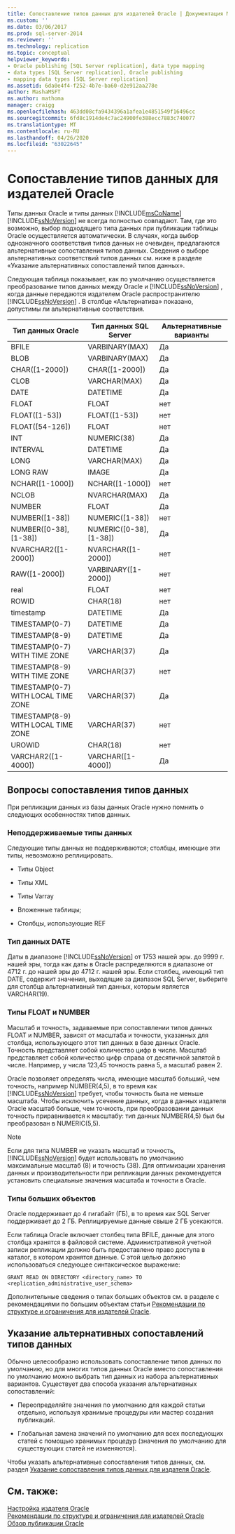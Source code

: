 ```yaml
---
title: Сопоставление типов данных для издателей Oracle | Документация Майкрософт
ms.custom: ''
ms.date: 03/06/2017
ms.prod: sql-server-2014
ms.reviewer: ''
ms.technology: replication
ms.topic: conceptual
helpviewer_keywords:
- Oracle publishing [SQL Server replication], data type mapping
- data types [SQL Server replication], Oracle publishing
- mapping data types [SQL Server replication]
ms.assetid: 6da0e4f4-f252-4b7e-ba60-d2e912aa278e
author: MashaMSFT
ms.author: mathoma
manager: craigg
ms.openlocfilehash: 463dd08cfa9434396a1afea1e4851549f16496cc
ms.sourcegitcommit: 6fd8c1914de4c7ac24900fe388ecc7883c740077
ms.translationtype: MT
ms.contentlocale: ru-RU
ms.lasthandoff: 04/26/2020
ms.locfileid: "63022645"
---
```

# <a name="data-type-mapping-for-oracle-publishers"></a>Сопоставление типов данных для издателей Oracle
  Типы данных Oracle и типы данных [!INCLUDE[msCoName](../../../includes/msconame-md.md)] [!INCLUDE[ssNoVersion](../../../includes/ssnoversion-md.md)] не всегда полностью совпадают. Там, где это возможно, выбор подходящего типа данных при публикации таблицы Oracle осуществляется автоматически. В случаях, когда выбор однозначного соответствия типов данных не очевиден, предлагаются альтернативные сопоставления типов данных. Сведения о выборе альтернативных соответствий типов данных см. ниже в разделе «Указание альтернативных сопоставлений типов данных».  
  
 Следующая таблица показывает, как по умолчанию осуществляется преобразование типов данных между Oracle и [!INCLUDE[ssNoVersion](../../../includes/ssnoversion-md.md)] , когда данные передаются издателем Oracle распространителю [!INCLUDE[ssNoVersion](../../../includes/ssnoversion-md.md)] . В столбце «Альтернатива» показано, допустимы ли альтернативные соответствия.  
  
|Тип данных Oracle|Тип данных SQL Server|Альтернативные варианты|  
|----------------------|--------------------------|------------------|  
|BFILE|VARBINARY(MAX)|Да|  
|BLOB|VARBINARY(MAX)|Да|  
|CHAR([1-2000])|CHAR([1-2000])|Да|  
|CLOB|VARCHAR(MAX)|Да|  
|DATE|DATETIME|Да|  
|FLOAT|FLOAT|нет|  
|FLOAT([1-53])|FLOAT([1-53])|нет|  
|FLOAT([54-126])|FLOAT|нет|  
|INT|NUMERIC(38)|Да|  
|INTERVAL|DATETIME|Да|  
|LONG|VARCHAR(MAX)|Да|  
|LONG RAW|IMAGE|Да|  
|NCHAR([1-1000])|NCHAR([1-1000])|нет|  
|NCLOB|NVARCHAR(MAX)|Да|  
|NUMBER|FLOAT|Да|  
|NUMBER([1-38])|NUMERIC([1-38])|нет|  
|NUMBER([0-38],[1-38])|NUMERIC([0-38],[1-38])|Да|  
|NVARCHAR2([1-2000])|NVARCHAR([1-2000])|нет|  
|RAW([1-2000])|VARBINARY([1-2000])|нет|  
|real|FLOAT|нет|  
|ROWID|CHAR(18)|нет|  
|timestamp|DATETIME|Да|  
|TIMESTAMP(0-7)|DATETIME|Да|  
|TIMESTAMP(8-9)|DATETIME|Да|  
|TIMESTAMP(0-7) WITH TIME ZONE|VARCHAR(37)|Да|  
|TIMESTAMP(8-9) WITH TIME ZONE|VARCHAR(37)|нет|  
|TIMESTAMP(0-7) WITH LOCAL TIME ZONE|VARCHAR(37)|Да|  
|TIMESTAMP(8-9) WITH LOCAL TIME ZONE|VARCHAR(37)|нет|  
|UROWID|CHAR(18)|нет|  
|VARCHAR2([1-4000])|VARCHAR([1-4000])|Да|  
  
## <a name="considerations-for-data-type-mapping"></a>Вопросы сопоставления типов данных  
 При репликации данных из базы данных Oracle нужно помнить о следующих особенностях типов данных.  
  
### <a name="unsupported-data-types"></a>Неподдерживаемые типы данных  
 Следующие типы данных не поддерживаются; столбцы, имеющие эти типы, невозможно реплицировать.  
  
-   Типы Object  
  
-   Типы XML  
  
-   Типы Varray  
  
-   Вложенные таблицы;  
  
-   Столбцы, использующие REF  
  
### <a name="the-date-data-type"></a>Тип данных DATE  
 Даты в диапазоне [!INCLUDE[ssNoVersion](../../../includes/ssnoversion-md.md)] от 1753 нашей эры. до 9999 г. нашей эры, тогда как даты в Oracle распределяются в диапазоне от 4712 г. до нашей эры до 4712 г. нашей эры. Если столбец, имеющий тип DATE, содержит значения, выходящие за диапазон SQL Server, выберите для столбца альтернативный тип данных, которым является VARCHAR(19).  
  
### <a name="float-and-number-types"></a>Типы FLOAT и NUMBER  
 Масштаб и точность, задаваемые при сопоставлении типов данных FLOAT и NUMBER, зависят от масштаба и точности, указанных для столбца, использующего этот тип данных в базе данных Oracle. Точность представляет собой количество цифр в числе. Масштаб представляет собой количество цифр справа от десятичной запятой в числе. Например, у числа 123,45 точность равна 5, а масштаб равен 2.  
  
 Oracle позволяет определять числа, имеющие масштаб больший, чем точность, например NUMBER(4,5), в то время как [!INCLUDE[ssNoVersion](../../../includes/ssnoversion-md.md)] требует, чтобы точность была не меньше масштаба. Чтобы исключить усечение данных, когда в данных издателя Oracle масштаб больше, чем точность, при преобразовании данных точность приравнивается к масштабу: тип данных NUMBER(4,5) был бы преобразован в NUMERIC(5,5).  
  
> [!NOTE]  
>  Если для типа NUMBER не указать масштаб и точность, [!INCLUDE[ssNoVersion](../../../includes/ssnoversion-md.md)] будет использовать по умолчанию максимальные масштаб (8) и точность (38). Для оптимизации хранения данных и производительности при репликации данных рекомендуется установить специальные значения масштаба и точности в Oracle.  
  
### <a name="large-object-types"></a>Типы больших объектов  
 Oracle поддерживает до 4 гигабайт (ГБ), в то время как SQL Server поддерживает до 2 ГБ. Реплицируемые данные свыше 2 ГБ усекаются.  
  
 Если таблица Oracle включает столбец типа BFILE, данные для этого столбца хранятся в файловой системе. Административной учетной записи репликации должно быть предоставлено право доступа в каталог, в котором хранятся данные. С этой целью должно использоваться следующее синтаксическое выражение:  
  
 `GRANT READ ON DIRECTORY <directory_name> TO <replication_administrative_user_schema>`  
  
 Дополнительные сведения о типах больших объектов см. в разделе с рекомендациями по большим объектам статьи [Рекомендации по структуре и ограничения для издателей Oracle](design-considerations-and-limitations-for-oracle-publishers.md).  
  
## <a name="specifying-alternative-data-type-mappings"></a>Указание альтернативных сопоставлений типов данных  
 Обычно целесообразно использовать сопоставление типов данных по умолчанию, но для многих типов данных Oracle вместо сопоставления по умолчанию можно выбрать тип данных из набора альтернативных вариантов. Существует два способа указания альтернативных сопоставлений:  
  
-   Переопределяйте значения по умолчанию для каждой статьи отдельно, используя хранимые процедуры или мастер создания публикаций.  
  
-   Глобальная замена значений по умолчанию для всех последующих статей с помощью хранимых процедур (значения по умолчанию для существующих статей не изменяются).  
  
 Чтобы указать альтернативные сопоставления типов данных, см. раздел [Указание сопоставления типов данных для издателя Oracle](../publish/specify-data-type-mappings-for-an-oracle-publisher.md).  
  
## <a name="see-also"></a>См. также:  
 [Настройка издателя Oracle](configure-an-oracle-publisher.md)   
 [Рекомендации по структуре и ограничения для издателей Oracle](design-considerations-and-limitations-for-oracle-publishers.md)   
 [Обзор публикации Oracle](oracle-publishing-overview.md)  
  
  
